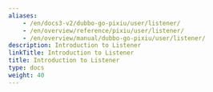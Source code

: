 ```yaml
---
aliases:
    - /en/docs3-v2/dubbo-go-pixiu/user/listener/
    - /en/overview/reference/pixiu/user/listener/
    - /en/overview/manual/dubbo-go-pixiu/user/listener/
description: Introduction to Listener
linkTitle: Introduction to Listener
title: Introduction to Listener
type: docs
weight: 40
---
```

